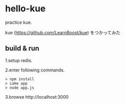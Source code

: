 hello-kue
====
practice kue.

kue (https://github.com/LearnBoost/kue) をつかってみた

build & run
----
1.setup redis.

2.enter following commands.

    > npm install
    > cake app
    > node app.js

3.browse http://localhost:3000
